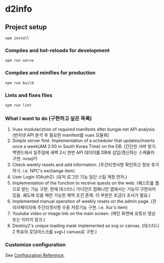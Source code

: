 # d2info

## Project setup
```
npm install
```

### Compiles and hot-reloads for development
```
npm run serve
```

### Compiles and minifies for production
```
npm run build
```

### Lints and fixes files
```
npm run lint
```

### What I want to do (구현하고 싶은 목록)

1) Vuex modulariztion of required manifests after bungie.net API analysis. (번지넷 API 분석 후 필요한 manifest를 vuex 모듈화)
2) Simple server find. Implementation of a scheduler that updates/inserts once a week(AM 2:00 in South Korea Time) on the DB. (간단한 서버 찾기. 백엔드에서 일주일에 새벽 2시 한번 API 데이터를 DB에 삽입/갱신하는 스케쥴러 구현. nosql?)
3) Check weekly resets and add information. (주간리셋사항 확인하고 정보 추가하기. i.e. NPC's exchange item)
4) User Login (OAuth2). (유저 로그인 기능 일단 스팀 계정 먼저.)
5) Implementation of the function to receive quests on the web. (퀘스트를 웹으로 받는 기능 구현. 현재 데스티니 가디언즈 컴패니언 앱에서는 기능이 구현되어있음. 궤도에 있을 때만 가능한 제약 조건 존재. 이 부분은 조금더 조사가 필요.)
6) Implemented manual operation of weekly resets on the admin page. (관리자페이지에 주간리셋사항 수동 저장기능 구현. i.e. Xur's item)
7) Youtube video or image link on the main screen. (메인 화면에 유튜브 영상 또는 이미지 링크.)
8) Destiny2's unique loading mask implemented as svg or canvas. (데스티니2 특유의 로딩마스크를 svg나 canvas로 구현.)

### Customize configuration
See [Configuration Reference](https://cli.vuejs.org/config/).
